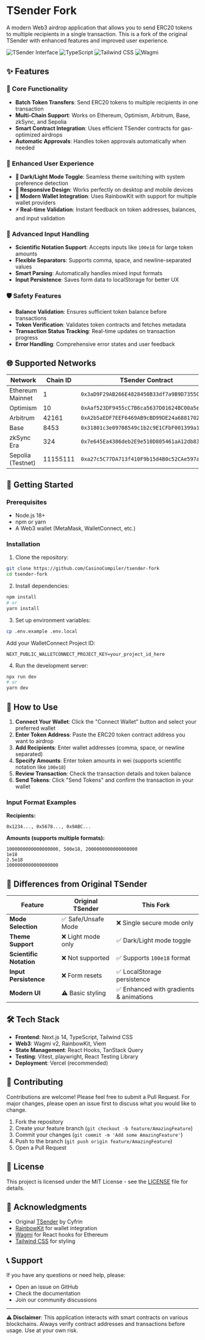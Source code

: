 # TSender Fork

A modern Web3 airdrop application that allows you to send ERC20 tokens to multiple recipients in a single transaction. This is a fork of the original TSender with enhanced features and improved user experience.

![TSender Interface](https://img.shields.io/badge/Next.js-14-black?style=for-the-badge&logo=next.js)
![TypeScript](https://img.shields.io/badge/TypeScript-007ACC?style=for-the-badge&logo=typescript&logoColor=white)
![Tailwind CSS](https://img.shields.io/badge/Tailwind_CSS-38B2AC?style=for-the-badge&logo=tailwind-css&logoColor=white)
![Wagmi](https://img.shields.io/badge/Wagmi-1C1B1F?style=for-the-badge)

## ✨ Features

### 🚀 Core Functionality
- **Batch Token Transfers**: Send ERC20 tokens to multiple recipients in one transaction
- **Multi-Chain Support**: Works on Ethereum, Optimism, Arbitrum, Base, zkSync, and Sepolia
- **Smart Contract Integration**: Uses efficient TSender contracts for gas-optimized airdrops
- **Automatic Approvals**: Handles token approvals automatically when needed

### 🎨 Enhanced User Experience
- **🌙 Dark/Light Mode Toggle**: Seamless theme switching with system preference detection
- **📱 Responsive Design**: Works perfectly on desktop and mobile devices
- **🔌 Modern Wallet Integration**: Uses RainbowKit with support for multiple wallet providers
- **⚡ Real-time Validation**: Instant feedback on token addresses, balances, and input validation

### 🔧 Advanced Input Handling
- **Scientific Notation Support**: Accepts inputs like `100e18` for large token amounts
- **Flexible Separators**: Supports comma, space, and newline-separated values
- **Smart Parsing**: Automatically handles mixed input formats
- **Input Persistence**: Saves form data to localStorage for better UX

### 🛡️ Safety Features
- **Balance Validation**: Ensures sufficient token balance before transactions
- **Token Verification**: Validates token contracts and fetches metadata
- **Transaction Status Tracking**: Real-time updates on transaction progress
- **Error Handling**: Comprehensive error states and user feedback

## 🌐 Supported Networks

| Network | Chain ID | TSender Contract |
|---------|----------|------------------|
| Ethereum Mainnet | 1 | `0x3aD9F29AB266E4828450B33df7a9B9D7355Cd821` |
| Optimism | 10 | `0xAaf523DF9455cC7B6ca5637D01624BC00a5e9fAa` |
| Arbitrum | 42161 | `0xA2b5aEDF7EEF6469AB9cBD99DE24a6881702Eb19` |
| Base | 8453 | `0x31801c3e09708549c1b2c9E1CFbF001399a1B9fa` |
| zkSync Era | 324 | `0x7e645Ea4386deb2E9e510D805461aA12db83fb5E` |
| Sepolia (Testnet) | 11155111 | `0xa27c5C77DA713f410F9b15d4B0c52CAe597a973a` |

## 🚀 Getting Started

### Prerequisites
- Node.js 18+ 
- npm or yarn
- A Web3 wallet (MetaMask, WalletConnect, etc.)

### Installation

1. Clone the repository:
```bash
git clone https://github.com/CasinoCompiler/tsender-fork
cd tsender-fork
```

2. Install dependencies:
```bash
npm install
# or
yarn install
```

3. Set up environment variables:
```bash
cp .env.example .env.local
```

Add your WalletConnect Project ID:
```env
NEXT_PUBLIC_WALLETCONNECT_PROJECT_KEY=your_project_id_here
```

4. Run the development server:
```bash
npx run dev
# or
yarn dev
```

## 📖 How to Use

1. **Connect Your Wallet**: Click the "Connect Wallet" button and select your preferred wallet
2. **Enter Token Address**: Paste the ERC20 token contract address you want to airdrop
3. **Add Recipients**: Enter wallet addresses (comma, space, or newline separated)
4. **Specify Amounts**: Enter token amounts in wei (supports scientific notation like `100e18`)
5. **Review Transaction**: Check the transaction details and token balance
6. **Send Tokens**: Click "Send Tokens" and confirm the transaction in your wallet

### Input Format Examples

**Recipients:**
```
0x1234..., 0x5678..., 0x9ABC...
```

**Amounts (supports multiple formats):**
```
1000000000000000000, 500e18, 2000000000000000000
1e18
2.5e18
1000000000000000000
```

## 🔄 Differences from Original TSender

| Feature | Original TSender | This Fork |
|---------|------------------|-----------|
| **Mode Selection** | ✅ Safe/Unsafe Mode | ❌ Single secure mode only |
| **Theme Support** | ❌ Light mode only | ✅ Dark/Light mode toggle |
| **Scientific Notation** | ❌ Not supported | ✅ Supports `100e18` format |
| **Input Persistence** | ❌ Form resets | ✅ LocalStorage persistence |
| **Modern UI** | ⚠️ Basic styling | ✅ Enhanced with gradients & animations |

## 🛠️ Tech Stack

- **Frontend**: Next.js 14, TypeScript, Tailwind CSS
- **Web3**: Wagmi v2, RainbowKit, Viem
- **State Management**: React Hooks, TanStack Query
- **Testing**: Vitest, playwright, React Testing Library
- **Deployment**: Vercel (recommended)

## 🤝 Contributing

Contributions are welcome! Please feel free to submit a Pull Request. For major changes, please open an issue first to discuss what you would like to change.

1. Fork the repository
2. Create your feature branch (`git checkout -b feature/AmazingFeature`)
3. Commit your changes (`git commit -m 'Add some AmazingFeature'`)
4. Push to the branch (`git push origin feature/AmazingFeature`)
5. Open a Pull Request

## 📄 License

This project is licensed under the MIT License - see the [LICENSE](LICENSE) file for details.

## 🙏 Acknowledgments

- Original [TSender](https://github.com/Cyfrin/ts-tsender-ui-cu) by Cyfrin
- [RainbowKit](https://www.rainbowkit.com/) for wallet integration
- [Wagmi](https://wagmi.sh/) for React hooks for Ethereum
- [Tailwind CSS](https://tailwindcss.com/) for styling

## 📞 Support

If you have any questions or need help, please:
- Open an issue on GitHub
- Check the documentation
- Join our community discussions

---

**⚠️ Disclaimer**: This application interacts with smart contracts on various blockchains. Always verify contract addresses and transactions before usage. Use at your own risk.